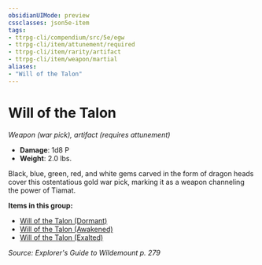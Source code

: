 ```yaml
---
obsidianUIMode: preview
cssclasses: json5e-item
tags:
- ttrpg-cli/compendium/src/5e/egw
- ttrpg-cli/item/attunement/required
- ttrpg-cli/item/rarity/artifact
- ttrpg-cli/item/weapon/martial
aliases: 
- "Will of the Talon"
---
```

# Will of the Talon
*Weapon (war pick), artifact (requires attunement)*  

- **Damage**: 1d8 P
- **Weight**: 2.0 lbs.

Black, blue, green, red, and white gems carved in the form of dragon heads cover this ostentatious gold war pick, marking it as a weapon channeling the power of Tiamat.

**Items in this group:**

- [Will of the Talon (Dormant)](will-of-the-talon-dormant-egw.md)
- [Will of the Talon (Awakened)](will-of-the-talon-awakened-egw.md)
- [Will of the Talon (Exalted)](will-of-the-talon-exalted-egw.md)

*Source: Explorer's Guide to Wildemount p. 279*